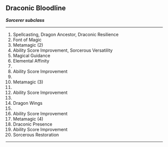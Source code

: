 ﻿## Draconic Bloodline

***Sorcerer subclass***

___
1. Spellcasting, Dragon Ancestor, Draconic Resilience
2. Font of Magic
3. Metamagic (2)
4. Ability Score Improvement, Sorcerous Versatility
5. Magical Guidance
6. Elemental Affinity
7.  
8. Ability Score Improvement
9.  
10. Metamagic (3)
11.  
12. Ability Score Improvement
13.  
14. Dragon Wings
15.  
16. Ability Score Improvement
17. Metamagic (4)
18. Draconic Presence
19. Ability Score Improvement
20. Sorcerous Restoration

---
